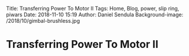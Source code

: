 Title: Transferring Power To Motor II
Tags: Home, Blog, power, slip ring, piwars
Date: 2018-11-10 15:19
Author: Daniel Sendula
Background-image: /2018/10/gimbal-brushless.jpg

# Transferring Power To Motor II


